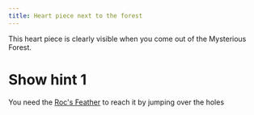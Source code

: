 ```yaml
---
title: Heart piece next to the forest
---
```


This heart piece is clearly visible when you come out of the Mysterious Forest.

# Show hint 1
You need the [Roc's Feather](../../../01-mabe-village/020-tail-cave/index.md) to reach it by jumping over the holes
